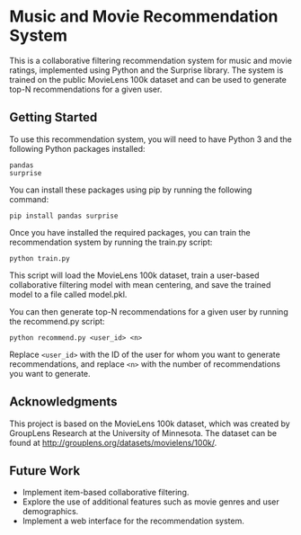 
# Music and Movie Recommendation System

This is a collaborative filtering recommendation system for music and movie ratings, implemented using Python and the Surprise library. The system is trained on the public MovieLens 100k dataset and can be used to generate top-N recommendations for a given user.

## Getting Started 

To use this recommendation system, you will need to have Python 3 and the following Python packages installed:
```
pandas
surprise
```
You can install these packages using pip by running the following command:

```
pip install pandas surprise
```
Once you have installed the required packages, you can train the recommendation system by running the train.py script:

```
python train.py
```
This script will load the MovieLens 100k dataset, train a user-based collaborative filtering model with mean centering, and save the trained model to a file called model.pkl.

You can then generate top-N recommendations for a given user by running the recommend.py script:

```
python recommend.py <user_id> <n>
```
Replace ```<user_id>``` with the ID of the user for whom you want to generate recommendations, and replace ```<n>``` with the number of recommendations you want to generate.

## Acknowledgments
This project is based on the MovieLens 100k dataset, which was created by GroupLens Research at the University of Minnesota. The dataset can be found at http://grouplens.org/datasets/movielens/100k/.

## Future Work
- Implement item-based collaborative filtering.
- Explore the use of additional features such as movie genres and user demographics.
- Implement a web interface for the recommendation system.
